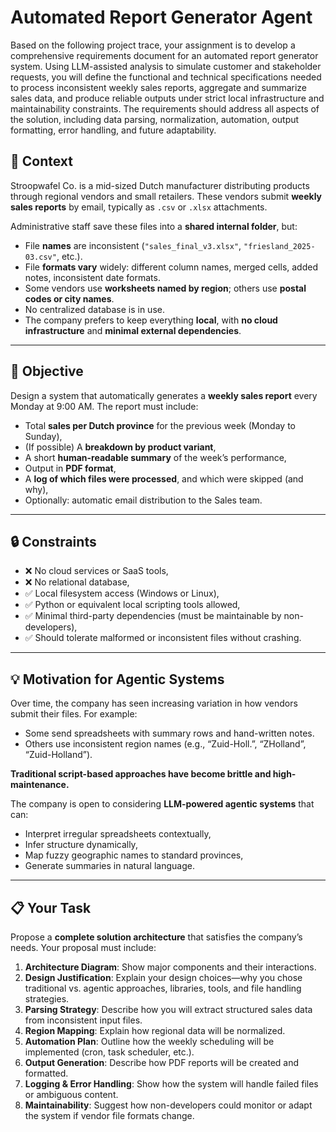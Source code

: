 # Automated Report Generator Agent
Based on the following project trace, your assignment is to develop a comprehensive requirements document for an automated report generator system. Using LLM-assisted analysis to simulate customer and stakeholder requests, you will define the functional and technical specifications needed to process inconsistent weekly sales reports, aggregate and summarize sales data, and produce reliable outputs under strict local infrastructure and maintainability constraints. The requirements should address all aspects of the solution, including data parsing, normalization, automation, output formatting, error handling, and future adaptability.

## 📍 Context

Stroopwafel Co. is a mid-sized Dutch manufacturer distributing products through regional vendors and small retailers. These vendors submit **weekly sales reports** by email, typically as `.csv` or `.xlsx` attachments. 

Administrative staff save these files into a **shared internal folder**, but:

- File **names** are inconsistent (`"sales_final_v3.xlsx"`, `"friesland_2025-03.csv"`, etc.).
- File **formats vary** widely: different column names, merged cells, added notes, inconsistent date formats.
- Some vendors use **worksheets named by region**; others use **postal codes or city names**.
- No centralized database is in use.
- The company prefers to keep everything **local**, with **no cloud infrastructure** and **minimal external dependencies**.

---

##  🎯 Objective

Design a system that automatically generates a **weekly sales report** every Monday at 9:00 AM. The report must include:

- Total **sales per Dutch province** for the previous week (Monday to Sunday),
- (If possible) A **breakdown by product variant**,
- A short **human-readable summary** of the week’s performance,
- Output in **PDF format**,
- A **log of which files were processed**, and which were skipped (and why),
- Optionally: automatic email distribution to the Sales team.

---

##  🔒 Constraints

- ❌ No cloud services or SaaS tools,
- ❌ No relational database,
- ✅ Local filesystem access (Windows or Linux),
- ✅ Python or equivalent local scripting tools allowed,
- ✅ Minimal third-party dependencies (must be maintainable by non-developers),
- ✅ Should tolerate malformed or inconsistent files without crashing.

---

## 💡 Motivation for Agentic Systems

Over time, the company has seen increasing variation in how vendors submit their files. For example:
- Some send spreadsheets with summary rows and hand-written notes.
- Others use inconsistent region names (e.g., “Zuid-Holl.”, “ZHolland”, “Zuid-Holland”).

**Traditional script-based approaches have become brittle and high-maintenance.**

The company is open to considering **LLM-powered agentic systems** that can:
- Interpret irregular spreadsheets contextually,
- Infer structure dynamically,
- Map fuzzy geographic names to standard provinces,
- Generate summaries in natural language.

---

##  📋 Your Task

Propose a **complete solution architecture** that satisfies the company’s needs. Your proposal must include:

1. **Architecture Diagram**: Show major components and their interactions.
2. **Design Justification**: Explain your design choices—why you chose traditional vs. agentic approaches, libraries, tools, and file handling strategies.
3. **Parsing Strategy**: Describe how you will extract structured sales data from inconsistent input files.
4. **Region Mapping**: Explain how regional data will be normalized.
5. **Automation Plan**: Outline how the weekly scheduling will be implemented (cron, task scheduler, etc.).
6. **Output Generation**: Describe how PDF reports will be created and formatted.
7. **Logging & Error Handling**: Show how the system will handle failed files or ambiguous content.
8. **Maintainability**: Suggest how non-developers could monitor or adapt the system if vendor file formats change.

